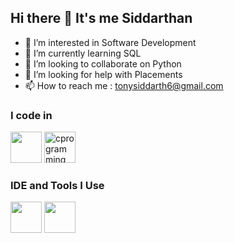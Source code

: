 ## Hi there 👋 It's me Siddarthan

- 👀 I’m interested in Software Development
- 🌱 I’m currently learning SQL
- 💞️ I’m looking to collaborate on Python
- 🤔 I’m looking for help with Placements 
- 📫 How to reach me : tonysiddarth6@gmail.com 

### I code in
<img height="50" width="50" src="https://img.icons8.com/color/48/000000/python.png" />  <img width="50" height="50" src="https://img.icons8.com/fluency/48/c-programming.png" alt="cprogramming"/>


### IDE and Tools I Use
<img height="50" width="50" src="https://img.icons8.com/color/48/000000/visual-studio-code-2019.png"/> <img height="50" width="50" src="https://img.icons8.com/color/48/000000/pycharm.png"/>

<!---
tonysiddarth/tonysiddarth is a ✨ special ✨ repository because its `README.md` (this file) appears on your GitHub profile.
You can click the Preview link to take a look at your changes.
--->
